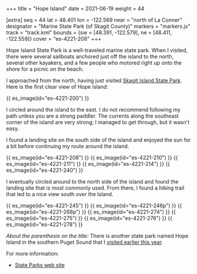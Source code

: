 +++
title = "Hope Island"
date = 2021-06-19
weight = 44

[extra]
seq = 44
lat = 48.401
lon = -122.569
near = "north of La Conner"
designator = "Marine State Park (of Skagit County)"
markers = "markers.js"
track = "track.kml"
bounds = {sw = [48.391, -122.579], ne = [48.411, -122.559]}
cover = "es-4221-208"
+++

Hope Island State Park is a well-traveled marine state park. When I visited, there were several sailboats anchored just off the island to the north, several other kayakers, and a few people who motored right up onto the shore for a picnic on the beach.

<!-- more -->

I approached from the north, having just visited [Skagit Island State Park](/parks/skagit-island/). Here is the first clear view of Hope Island:

{{ es_image(id="es-4221-200") }}

I circled around the island to the east. I do not recommend following my path unless you are a strong paddler. The currents along the southeast corner of the island are very strong; I managed to get through, but it wasn't easy.

I found a landing site on the south side of the island and enjoyed the sun for a bit before continuing my route around the island.

{{ es_image(id="es-4221-208") }}
{{ es_image(id="es-4221-210") }}
{{ es_image(id="es-4221-211") }}
{{ es_image(id="es-4221-214") }}
{{ es_image(id="es-4221-240") }}

I eventually circled around to the north side of the island and found the landing site that is most commonly used. From there, I found a hiking trail that led to a nice view south over the Island.

{{ es_image(id="es-4221-245") }}
{{ es_image(id="es-4221-246p") }}
{{ es_image(id="es-4221-268p") }}
{{ es_image(id="es-4221-274") }}
{{ es_image(id="es-4221-275") }}
{{ es_image(id="es-4221-276") }}
{{ es_image(id="es-4221-278") }}

_About the parenthesis on the title:_ There is another state park named Hope Island in the southern Puget Sound that I [visited earlier this year](/parks/hope-island-mason/).

For more information:

* [State Parks web site](https://parks.state.wa.us/404/LostLake)
